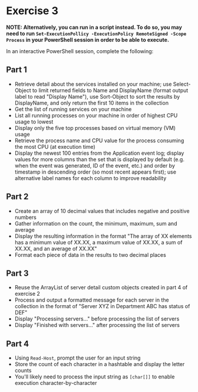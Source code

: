 # Exercise 3

**NOTE: Alternatively, you can run in a script instead. To do so, you may need to run `Set-ExecutionPollicy -ExecutionPolicy RemoteSigned -Scope Process` in your PowerShell session in order to be able to execute.**

In an interactive PowerShell session, complete the following:

## Part 1

* Retrieve detail about the services installed on your machine; use Select-Object to limit returned fields to Name and DisplayName (format output label to read "Display Name"), use Sort-Object to sort the results by DisplayName, and only return the first 10 items in the collection
* Get the list of running services on your machine
* List all running processes on your machine in order of highest CPU usage to lowest
* Display only the five top processes based on virtual memory (VM) usage
* Retrieve the process name and CPU value for the process consuming the most CPU (at execution time)
* Display the newest 100 entries from the Application event log; display values for more columns than the set that is displayed by default (e.g. when the event was generated, ID of the event, etc.) and order by timestamp in descending order (so most recent appears first); use alternative label names for each column to improve readability

## Part 2

* Create an array of 10 decimal values that includes negative and positive numbers
* Gather information on the count, the minimum, maximum, sum and average
* Display the resulting information in the format "The array of XX elements has a minimum value of XX.XX, a maximum value of XX.XX, a sum of XX.XX, and an average of XX.XX"
* Format each piece of data in the results to two decimal places

## Part 3

* Reuse the ArrayList of server detail custom objects created in part 4 of exercise 2
* Process and output a formatted message for each server in the collection in the format of "Server XYZ in Department ABC has status of DEF"
* Display "Processing servers..." before processing the list of servers
* Display "Finished with servers..." after processing the list of servers

## Part 4

* Using `Read-Host`, prompt the user for an input string
* Store the count of each character in a hashtable and display the letter counts
* You'll likely need to process the input string as `[char[]]` to enable execution character-by-character
